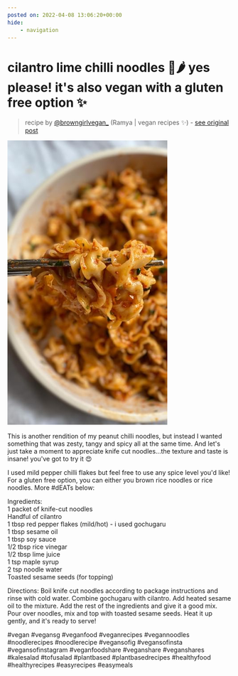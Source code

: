 ```yaml
---
posted on: 2022-04-08 13:06:20+00:00
hide:
    - navigation
---
```


# cilantro lime chilli noodles 🌿🌶 yes please! it's also vegan with a gluten free option ✨ 

> recipe by [@browngirlvegan_](https://www.instagram.com/browngirlvegan_/) 
(Ramya | vegan recipes ✨) - [see original post](https://instagram.com/p/CcF1M-RDlg-)

![](../img/browngirlvegan__08-04-2022_1304.png)

  
This is another rendition of my peanut chilli noodles, but instead I wanted something that was zesty, tangy and spicy all at the same time. And let's just take a moment to appreciate knife cut noodles...the texture and taste is insane! you've got to try it 😍  
  
I used mild pepper chilli flakes but feel free to use any spice level you'd like! For a gluten free option, you can either you brown rice noodles or rice noodles. More \#dEATs below:   
  
Ingredients:   
1 packet of knife-cut noodles  
Handful of cilantro   
1 tbsp red pepper flakes (mild/hot) - i used gochugaru  
1 tbsp sesame oil   
1 tbsp soy sauce  
1/2 tbsp rice vinegar  
1/2 tbsp lime juice   
1 tsp maple syrup   
2 tsp noodle water  
Toasted sesame seeds (for topping)  
  
Directions: Boil knife cut noodles according to package instructions and rinse with cold water. Combine gochugaru with cilantro. Add heated sesame oil to the mixture. Add the rest of the ingredients and give it a good mix. Pour over noodles, mix and top with toasted sesame seeds. Heat it up gently, and it's ready to serve!  
  
\#vegan \#vegansg \#veganfood \#veganrecipes \#vegannoodles \#noodlerecipes \#noodlerecipe \#vegansofig \#vegansofinsta \#vegansofinstagram \#veganfoodshare \#veganshare \#veganshares \#kalesalad \#tofusalad \#plantbased \#plantbasedrecipes \#healthyfood \#healthyrecipes \#easyrecipes \#easymeals   